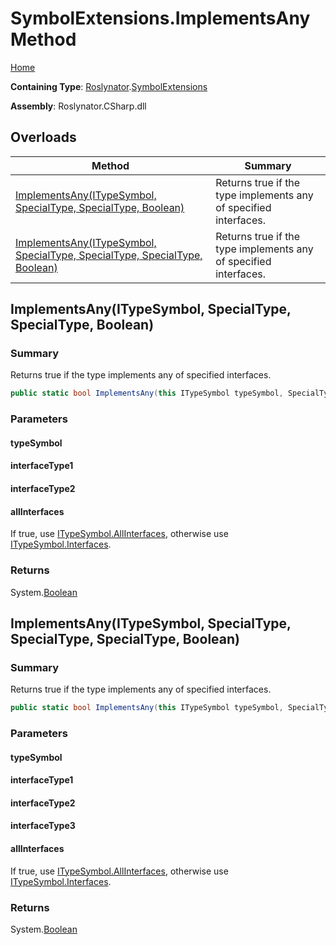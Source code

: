 # SymbolExtensions\.ImplementsAny Method

[Home](../../../README.md)

**Containing Type**: [Roslynator](../../README.md)\.[SymbolExtensions](../README.md)

**Assembly**: Roslynator\.CSharp\.dll

## Overloads

| Method | Summary |
| ------ | ------- |
| [ImplementsAny(ITypeSymbol, SpecialType, SpecialType, Boolean)](#Roslynator_SymbolExtensions_ImplementsAny_Microsoft_CodeAnalysis_ITypeSymbol_Microsoft_CodeAnalysis_SpecialType_Microsoft_CodeAnalysis_SpecialType_System_Boolean_) | Returns true if the type implements any of specified interfaces\. |
| [ImplementsAny(ITypeSymbol, SpecialType, SpecialType, SpecialType, Boolean)](#Roslynator_SymbolExtensions_ImplementsAny_Microsoft_CodeAnalysis_ITypeSymbol_Microsoft_CodeAnalysis_SpecialType_Microsoft_CodeAnalysis_SpecialType_Microsoft_CodeAnalysis_SpecialType_System_Boolean_) | Returns true if the type implements any of specified interfaces\. |

## ImplementsAny\(ITypeSymbol, SpecialType, SpecialType, Boolean\)<a name="Roslynator_SymbolExtensions_ImplementsAny_Microsoft_CodeAnalysis_ITypeSymbol_Microsoft_CodeAnalysis_SpecialType_Microsoft_CodeAnalysis_SpecialType_System_Boolean_"></a>

### Summary

Returns true if the type implements any of specified interfaces\.

```csharp
public static bool ImplementsAny(this ITypeSymbol typeSymbol, SpecialType interfaceType1, SpecialType interfaceType2, bool allInterfaces = false)
```

### Parameters

#### typeSymbol





#### interfaceType1





#### interfaceType2





#### allInterfaces



If true, use [ITypeSymbol.AllInterfaces](https://docs.microsoft.com/en-us/dotnet/api/microsoft.codeanalysis.itypesymbol.allinterfaces), otherwise use [ITypeSymbol.Interfaces](https://docs.microsoft.com/en-us/dotnet/api/microsoft.codeanalysis.itypesymbol.interfaces)\.

### Returns

System\.[Boolean](https://docs.microsoft.com/en-us/dotnet/api/system.boolean)

## ImplementsAny\(ITypeSymbol, SpecialType, SpecialType, SpecialType, Boolean\)<a name="Roslynator_SymbolExtensions_ImplementsAny_Microsoft_CodeAnalysis_ITypeSymbol_Microsoft_CodeAnalysis_SpecialType_Microsoft_CodeAnalysis_SpecialType_Microsoft_CodeAnalysis_SpecialType_System_Boolean_"></a>

### Summary

Returns true if the type implements any of specified interfaces\.

```csharp
public static bool ImplementsAny(this ITypeSymbol typeSymbol, SpecialType interfaceType1, SpecialType interfaceType2, SpecialType interfaceType3, bool allInterfaces = false)
```

### Parameters

#### typeSymbol





#### interfaceType1





#### interfaceType2





#### interfaceType3





#### allInterfaces



If true, use [ITypeSymbol.AllInterfaces](https://docs.microsoft.com/en-us/dotnet/api/microsoft.codeanalysis.itypesymbol.allinterfaces), otherwise use [ITypeSymbol.Interfaces](https://docs.microsoft.com/en-us/dotnet/api/microsoft.codeanalysis.itypesymbol.interfaces)\.

### Returns

System\.[Boolean](https://docs.microsoft.com/en-us/dotnet/api/system.boolean)

